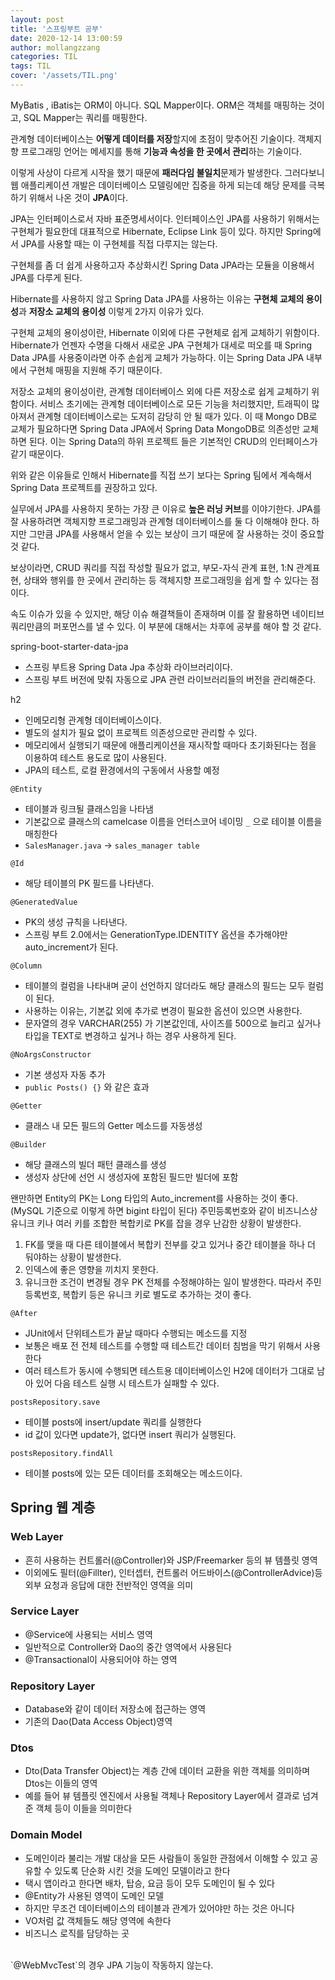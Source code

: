 ```yaml
---
layout: post
title: '스프링부트 공부'
date: 2020-12-14 13:00:59
author: mollangzzang
categories: TIL
tags: TIL
cover: '/assets/TIL.png'
---
```


MyBatis , iBatis는 ORM이 아니다. SQL Mapper이다.
ORM은 객체를 매핑하는 것이고, SQL Mapper는 쿼리를 매핑한다.

관계형 데이터베이스는 **어떻게 데이터를 저장**할지에 초점이 맞추어진 기술이다.
객체지향 프로그래밍 언어는 메세지를 통해 **기능과 속성을 한 곳에서 관리**하는 기술이다.

이렇게 사상이 다르게 시작을 했기 때문에 **패러다임 불일치**문제가 발생한다. 그러다보니 웹 애플리케이션 개발은 데이터베이스 모델링에만 집중을 하게 되는데 해당 문제를 극복하기 위해서 나온 것이 **JPA**이다.

JPA는 인터페이스로서 자바 표준명세서이다.
인터페이스인 JPA를 사용하기 위해서는 구현체가 필요한데 대표적으로 Hibernate, Eclipse Link 등이 있다. 하지만 Spring에서 JPA를 사용할 때는 이 구현체를 직접 다루지는 않는다.

구현체를 좀 더 쉽게 사용하고자 추상화시킨 Spring Data JPA라는 모듈을 이용해서 JPA를 다루게 된다.

Hibernate를 사용하지 않고 Spring Data JPA를 사용하는 이유는 **구현체 교체의 용이성**과 **저장소 교체의 용이성** 이렇게 2가지 이유가 있다.

구현체 교체의 용이성이란, Hibernate 이외에 다른 구현체로 쉽게 교체하기 위함이다. Hibernate가 언젠자 수명을 다해서 새로운 JPA 구현체가 대세로 떠오를 때 Spring Data JPA를 사용중이라면 아주 손쉽게 교체가 가능하다.
이는 Spring Data JPA 내부에서 구현체 매핑을 지원해 주기 때문이다.

저장소 교체의 용이성이란, 관계형 데이터베이스 외에 다른 저장소로 쉽게 교체하기 위함이다. 서비스 초기에는 관계형 데이터베이스로 모든 기능을 처리했지만, 트래픽이 많아져서 관계형 데이터베이스로는 도저히 감당히 안 될 때가 있다. 이 때 Mongo DB로 교체가 필요하다면 Spring Data JPA에서 Spring Data MongoDB로 의존성만 교체하면 된다. 이는 Spring Data의 하위 프로젝트 들은 기본적인 CRUD의 인터페이스가 같기 때문이다.

위와 같은 이유들로 인해서 Hibernate를 직접 쓰기 보다는 Spring 팀에서 계속해서 Spring Data 프로젝트를 권장하고 있다.

실무에서 JPA를 사용하지 못하는 가장 큰 이유로 **높은 러닝 커브**를 이야기한다.
JPA를 잘 사용하려면 객체지향 프로그래밍과 관계형 데이터베이스를 둘 다 이해해야 한다. 하지만 그만큼 JPA를 사용해서 얻을 수 있는 보상이 크기 때문에 잘 사용하는 것이 중요할 것 같다.

보상이라면, CRUD 쿼리를 직접 작성할 필요가 없고, 부모-자식 관계 표현, 1:N 관계표현, 상태와 행위를 한 곳에서 관리하는 등 객체지향 프로그래밍을 쉽게 할 수 있다는 점이다.

속도 이슈가 있을 수 있지만, 해당 이슈 해결책들이 존재하며 이를 잘 활용하면 네이티브 쿼리만큼의 퍼포먼스를 낼 수 있다. 이 부분에 대해서는 차후에 공부를 해야 할 것 같다.

spring-boot-starter-data-jpa

- 스프링 부트용 Spring Data Jpa 추상화 라이브러리이다.
- 스프링 부트 버전에 맞춰 자동으로 JPA 관련 라이브러리들의 버전을 관리해준다.

h2

- 인메모리형 관계형 데이터베이스이다.
- 별도의 설치가 필요 없이 프로젝트 의존성으로만 관리할 수 있다.
- 메모리에서 실행되기 때문에 애플리케이션을 재시작할 때마다 초기화된다는 점을 이용하여 테스트 용도로 많이 사용된다.
- JPA의 테스트, 로컬 환경에서의 구동에서 사용할 예정

`@Entity`

- 테이블과 링크될 클래스임을 나타냄
- 기본값으로 클래스의 camelcase 이름을 언터스코어 네이밍 `_` 으로 테이블 이름을 매칭한다
- `SalesManager.java` -> `sales_manager table`

`@Id`

- 해당 테이블의 PK 필드를 나타낸다.

`@GeneratedValue`

- PK의 생성 규칙을 나타낸다.
- 스프링 부트 2.0에서는 GenerationType.IDENTITY 옵션을 추가해야만 auto_increment가 된다.

`@Column`

- 테이블의 컬럼을 나타내며 굳이 선언하지 않더라도 해당 클래스의 필드는 모두 컬럼이 된다.
- 사용하는 이유는, 기본값 외에 추가로 변경이 필요한 옵션이 있으면 사용한다.
- 문자열의 경우 VARCHAR(255) 가 기본값인데, 사이즈를 500으로 늘리고 싶거나 타입을 TEXT로 변경하고 싶거나 하는 경우 사용하게 된다.

`@NoArgsConstructor`

- 기본 생성자 자동 추가
- `public Posts() {}` 와 같은 효과

`@Getter`

- 클래스 내 모든 필드의 Getter 메소드를 자동생성

`@Builder`

- 해당 클래스의 빌더 패턴 클래스를 생성
- 생성자 상단에 선언 시 생성자에 포함된 필드만 빌더에 포함

왠만하면 Entity의 PK는 Long 타입의 Auto_increment를 사용하는 것이 좋다. (MySQL 기준으로 이렇게 하면 bigint 타입이 된다) 주민등록번호와 같이 비즈니스상 유니크 키나 여러 키를 조합한 복합키로 PK를 잡을 경우 난감한 상황이 발생한다.

1. FK를 맺을 때 다른 테이블에서 복합키 전부를 갖고 있거나 중간 테이블을 하나 더 둬야하는 상황이 발생한다.
2. 인덱스에 좋은 영향을 끼치지 못한다.
3. 유니크한 조건이 변경될 경우 PK 전체를 수정해야하는 일이 발생한다. 따라서 주민등록번호, 복합키 등은 유니크 키로 별도로 추가하는 것이 좋다.

`@After`

- JUnit에서 단위테스트가 끝날 때마다 수행되는 메소드를 지정
- 보통은 배포 전 전체 테스트를 수행할 때 테스트간 데이터 침범을 막기 위해서 사용한다
- 여러 테스트가 동시에 수행되면 테스트용 데이터베이스인 H2에 데이터가 그대로 남아 있어 다음 테스트 실행 시 테스트가 실패할 수 있다.

`postsRepository.save`

- 테이블 posts에 insert/update 쿼리를 실행한다
- id 값이 있다면 update가, 없다면 insert 쿼리가 실행된다.

`postsRepository.findAll`

- 테이블 posts에 있는 모든 데이터를 조회해오는 메소드이다.

## Spring 웹 계층

### Web Layer

- 흔히 사용하는 컨트롤러(@Controller)와 JSP/Freemarker 등의 뷰 템플릿 영역
- 이외에도 필터(@Fillter), 인터셉터, 컨트롤러 어드바이스(@ControllerAdvice)등 외부 요청과 응답에 대한 전반적인 영역을 의미

### Service Layer

- @Service에 사용되는 서비스 영역
- 일반적으로 Controller와 Dao의 중간 영역에서 사용된다
- @Transactional이 사용되어야 하는 영역

### Repository Layer

- Database와 같이 데이터 저장소에 접근하는 영역
- 기존의 Dao(Data Access Object)영역

### Dtos

- Dto(Data Transfer Object)는 계층 간에 데이터 교환을 위한 객체를 의미하며 Dtos는 이들의 영역
- 예를 들어 뷰 템플릿 엔진에서 사용될 객체나 Repository Layer에서 결과로 넘겨준 객체 등이 이들을 의미한다

### Domain Model

- 도메인이라 불리는 개발 대상을 모든 사람들이 동일한 관점에서 이해할 수 있고 공유할 수 있도록 단순화 시킨 것을 도메인 모델이라고 한다
- 택시 앱이라고 한다면 배차, 탑승, 요금 등이 모두 도메인이 될 수 있다
- @Entity가 사용된 영역이 도메인 모델
- 하지만 무조건 데이터베이스의 테이블과 관계가 있어야만 하는 것은 아니다
- VO처럼 값 객체들도 해당 영역에 속한다
- 비즈니스 로직를 담당하는 곳

</br>
`@WebMvcTest`의 경우 JPA 기능이 작동하지 않는다.
